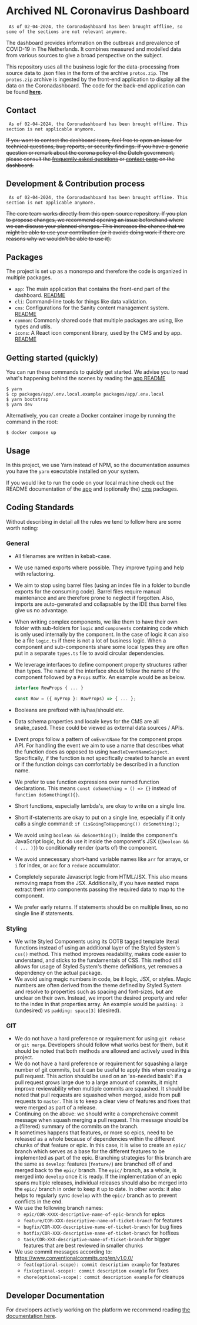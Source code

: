 # Archived NL Coronavirus Dashboard

` As of 02-04-2024, the Coronadashboard has been brought offline, so some of the sections are not relevant anymore.`

The dashboard provides information on the outbreak and prevalence of COVID-19 in
The Netherlands. It combines measured and modelled data from various sources to
give a broad perspective on the subject.

This repository uses all the business logic for the data-processing from source data to .json files in the form of the archive `protos.zip`. The `protos.zip` archive is ingested by the front-end application to display all the data on the Coronadashboard. The code for the back-end application can be found **[here](https://github.com/minvws/nl-covid19-data-backend-processing)**.

## Contact

` As of 02-04-2024, the Coronadashboard has been brought offline. This section is not applicable anymore.`

~~If you want to contact the dashboard team, feel free to open an issue for
technical questions, bug reports, or security findings. If you have a generic question or remark about the
corona policy of the Dutch government, please consult the [frequently asked questions](https://coronadashboard.rijksoverheid.nl/veelgestelde-vragen) or [contact page](https://coronadashboard.rijksoverheid.nl/contact) on the dashboard.~~

## Development & Contribution process

` As of 02-04-2024, the Coronadashboard has been brought offline. This section is not applicable anymore.`

~~The core team works directly from this open-source repository. If you plan to
propose changes, we recommend opening an issue beforehand where we can discuss
your planned changes. This increases the chance that we might be able to use
your contribution (or it avoids doing work if there are reasons why we wouldn't be able to use it).~~

## Packages

The project is set up as a monorepo and therefore the code is organized in
multiple packages.

- `app`: The main application that contains the front-end part of the dashboard.
  [README](/packages/app/README.md)
- `cli`: Command-line tools for things like data validation.
- `cms`: Configurations for the Sanity content management system.
  [README](/packages/cms/README.md)
- `common`: Commonly shared code that multiple packages are using, like types
  and utils.
- `icons`: A React icon component library, used by the CMS and by app. [README](/packages/icons/README.md)

## Getting started (quickly)

You can run these commands to quickly get started. We advise you to read what's happening behind the scenes by reading the [app README](/packages/app/README.md)

```
$ yarn
$ cp packages/app/.env.local.example packages/app/.env.local
$ yarn bootstrap
$ yarn dev
```

Alternatively, you can create a Docker container image by running the command in the root:

```
$ docker compose up
```

## Usage

In this project, we use Yarn instead of NPM, so the documentation assumes you
have the `yarn` executable installed on your system.

If you would like to run the code on your local machine check out the README
documentation of the [app](/packages/app/README.md) and (optionally the)
[cms](/packages/cms/README.md) packages.

## Coding Standards

Without describing in detail all the rules we tend to follow here are some worth
noting:

### General

- All filenames are written in kebab-case.
- We use named exports where possible. They improve typing and help with refactoring.
- We aim to stop using barrel files (using an index file in a folder to bundle exports for the consuming code).
  Barrel files require manual maintenance and are therefore prone to neglect if forgotten.
  Also, imports are auto-generated and collapsable by the IDE thus barrel files give us no advantage.
- When writing complex components, we like them to have their own folder with
  sub-folders for `logic` and `components` containing code which is only used
  internally by the component. In the case of logic it can also be a file
  `logic.ts` if there is not a lot of business logic.
  When a component and sub-components share some
  local types they are often put in a separate `types.ts` file to avoid
  circular dependencies.
- We leverage interfaces to define component property structures rather than types. The name of the interface should follow the name of the component followed by a `Props` suffix. An example would be as below.

  ```jsx
  interface RowProps { ... }

  const Row = ({ myProp }: RowProps) => { ... };
  ```

- Booleans are prefixed with is/has/should etc.
- Data schema properties and locale keys for the CMS are all snake_cased. These could be
  viewed as external data sources / APIs.
- Event props follow a pattern of `onEventName` for the component props API.
  For handling the event we aim to use a name that describes what the function does as opposed to using `handleEventNameSubject`.
  Specifically, if the function is not specifically created to handle an event
  or if the function doings can comfortably be described in a function name.
- We prefer to use function expressions over named function declarations.
  This means `const doSomething = () => {}` instead of `function doSomething(){}`.
- Short functions, especially lambda's, are okay to write on a single line.
- Short if-statements are okay to put on a single line, especially if it only calls a single command: `if (isGoingToHappening()) doSomething();`
- We avoid using `boolean && doSomething();` inside the component's JavaScript logic, but do use it inside the component's JSX (`{boolean && ( ... )}`) to conditionally render (parts of) the component.
- We avoid unnecessary short-hand variable names like
  `arr` for arrays, or `i` for index, or `acc` for a `reduce` accumulator.
- Completely separate Javascript logic from HTML/JSX. This also means removing maps from the JSX. Additionally, if you have nested maps extract them into components passing the required data to map to the component.
- We prefer early returns. If statements should be on multiple lines, so no single line if statements.

### Styling

- We write Styled Components using its OOTB tagged template literal functions instead of using an additional layer of the Styled System's `css()` method. This method improves readability, makes code easier to understand, and sticks to the fundamentals of CSS. This method still allows for usage of Styled System's theme definitions, yet removes a dependency on the actual package.
- We avoid using magic numbers in code, be it logic, JSX, or styles. Magic numbers are often derived from the theme defined by Styled System and resolve to properties such as spacing and font-sizes, but are unclear on their own. Instead, we import the desired property and refer to the index in that properties array. An example would be `padding: 3` (undesired) vs `padding: space[3]` (desired).

### GIT

- We do not have a hard preference or requirement for using `git rebase` or `git merge`. Developers should follow what works best for them, but it should be noted that both methods are allowed and actively used in this project.
- We do not have a hard preference or requirement for squashing a large number of git commits, but it can be useful to apply this when creating a pull request. This action should be used on an 'as-needed basis': if a pull request grows large due to a large amount of commits, it might improve reviewability when multiple commits are squashed. It should be noted that pull requests are squashed when merged, aside from pull requests to `master`. This is to keep a clear view of features and fixes that were merged as part of a release.
- Continuing on the above: we should write a comprehensive commit message when squash merging a pull request. This message should be a (filtered) summary of the commits on the branch.
- It sometimes happens that features, or more so epics, need to be released as a whole because of dependencies within the different chunks of that feature or epic. In this case, it is wise to create an `epic/` branch which serves as a base for the different features to be implemented as part of the epic. Branching strategies for this branch are the same as `develop`: features (`feature/`) are branched off of and merged back to the `epic/` branch. The `epic/` branch, as a whole, is merged into `develop` once it is ready. If the implementation of an epic spans multiple releases, individual releases should also be merged into the `epic/` branch in order to keep it up to date. In other words: it also helps to regularly sync `develop` with the `epic/` branch as to prevent conflicts in the end.
- We use the following branch names:
  - `epic/COR-XXXX-descriptive-name-of-epic-branch` for epics
  - `feature/COR-XXX-descriptive-name-of-ticket-branch` for features
  - `bugfix/COR-XXX-descriptive-name-of-ticket-branch` for bug fixes
  - `hotfix/COR-XXX-descriptive-name-of-ticket-branch` for hotfixes
  - `task/COR-XXX-descriptive-name-of-ticket-branch` for bigger features that are best reviewed in smaller chunks
- We use commit messages according to: <https://www.conventionalcommits.org/en/v1.0.0/>
  - `feat(optional-scope): commit description example` for features
  - `fix(optional-scope): commit description example` for fixes
  - `chore(optional-scope): commit description example` for cleanups

## Developer Documentation

For developers actively working on the platform we recommend reading [the
documentation here](/docs/index.md).
